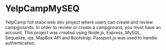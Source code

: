 # YelpCampMySEQ
YelpCamp full stack web dev project where users can create and review campgrounds. In order to review or create a campground, you must have an account. This project was created using Node.js, Express, MySQL, Sequelize, ejs, MapBox API and Bootstrap. Passport.js was used to handle authentication. 
